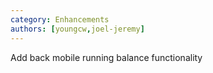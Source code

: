 ```yaml
---
category: Enhancements
authors: [youngcw,joel-jeremy]
---
```


Add back mobile running balance functionality
